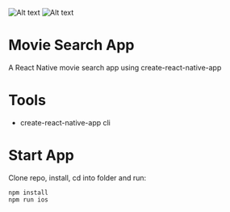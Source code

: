 ![Alt text](https://monosnap.com/file/WUdAW0Orx5vhoPew7jU8sfGQ8AfufN.png)
![Alt text](https://monosnap.com/file/xzwP6NWXT9kjcp7yhpNLRWqqIbqtMc.png)

# Movie Search App
A React Native movie search app using create-react-native-app

# Tools
* create-react-native-app cli

# Start App
Clone repo, install, cd into folder and run:
```git
npm install
npm run ios
```
